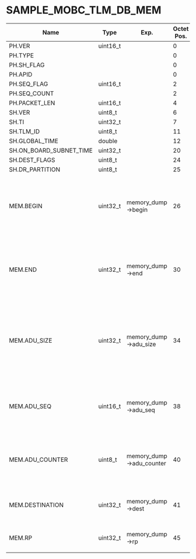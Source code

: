 # SAMPLE_MOBC_TLM_DB_MEM

Name|Type|Exp.|Octet Pos.|bit Pos.|bit Len.|HEX|Status|Desc.|Note
-|-|-|-|-|-|-|-|-|-
PH.VER|uint16_t||0|0|3|||
PH.TYPE|||0|3|1|||
PH.SH_FLAG|||0|4|1|||
PH.APID|||0|5|11|||
PH.SEQ_FLAG|uint16_t||2|0|2|||
PH.SEQ_COUNT|||2|2|14|||
PH.PACKET_LEN|uint16_t||4|0|16|||||
SH.VER|uint8_t||6|0|8|||||
SH.TI|uint32_t||7|0|32|||||
SH.TLM_ID|uint8_t||11|0|8|o||||
SH.GLOBAL_TIME|double||12|0|64|||||
SH.ON_BOARD_SUBNET_TIME|uint32_t||20|0|32|||||
SH.DEST_FLAGS|uint8_t||24|0|8|o||||
SH.DR_PARTITION|uint8_t||25|0|8|||||
MEM.BEGIN|uint32_t|memory_dump->begin|26|0|32|o||メモリ操作領域開始アドレス||
MEM.END|uint32_t|memory_dump->end|30|0|32|o||メモリ操作領域終端アドレス||
MEM.ADU_SIZE|uint32_t|memory_dump->adu_size|34|0|32|||メモリ操作領域サイズ = ADUサイズ|CCSDSパケットヘッダに設定される|
MEM.ADU_SEQ|uint16_t|memory_dump->adu_seq|38|0|16|||ADUシーケンスカウンタ|CCSDSパケットヘッダに設定される|
MEM.ADU_COUNTER|uint8_t|memory_dump->adu_counter|40|0|8|||ADUカウンタ|CCSDSパケットヘッダに設定される|
MEM.DESTINATION|uint32_t|memory_dump->dest|41|0|32|o||コピー先アドレス||
MEM.RP|uint32_t|memory_dump->rp|45|0|32|o||コーピー用RP||
